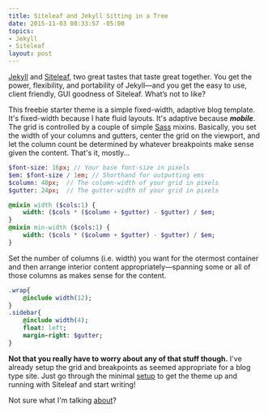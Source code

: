 ```yaml
---
title: Siteleaf and Jekyll Sitting in a Tree
date: 2015-11-03 08:33:57 -05:00
topics:
- Jekyll
- Siteleaf
layout: post
---
```


[Jekyll](http://jekyllrb.com) and [Siteleaf](://www.siteleaf.com), two great tastes that taste great together. You get the power, flexibility, and portability of Jekyll—and you get the easy to use, client friendly, GUI goodness of Siteleaf. What’s not to like?

<!--more-->

This freebie starter theme is a simple fixed-width, adaptive blog template. It's fixed-width because I hate fluid layouts. It's adaptive because **_mobile_**. The grid is controlled by a couple of simple [Sass](http://sass-lang.com) mixins. Basically, you set the width of your columns and gutters, center the grid on the viewport, and let the column count be determined by whatever breakpoints make sense given the content. That's it, mostly...

``` sass
$font-size: 16px; // Your base font-size in pixels
$em: $font-size / 1em; // Shorthand for outputting ems
$column: 48px;	// The column-width of your grid in pixels
$gutter: 24px;	// The gutter-width of your grid in pixels

@mixin width ($cols:1) {
	width: ($cols * ($column + $gutter) - $gutter) / $em;
}
@mixin min-width ($cols:1) {
	width: ($cols * ($column + $gutter) - $gutter) / $em;
}
```
Set the number of columns (i.e. width) you want for the otermost container and then arrange interior content appropriately—spanning some or all of those columns as makes sense for the content.

``` sass
.wrap{
	@include width(12);
}
.sidebar{
	@include width(4);
	float: left;
	margin-right: $gutter;
}
```

**Not that you really have to worry about any of that stuff though.** I've already setup the grid and breakpoints as seemed appropriate for a blog type site. Just go through the minimal [setup](/setup/) to get the theme up and running with Siteleaf and start writing!

Not sure what I'm talking [about](/about/)?

